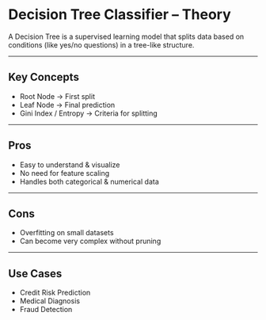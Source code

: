 # Decision Tree Classifier – Theory

A Decision Tree is a supervised learning model that splits data based on conditions (like yes/no questions) in a tree-like structure.

---

## Key Concepts

- Root Node → First split
- Leaf Node → Final prediction
- Gini Index / Entropy → Criteria for splitting

---

##  Pros

- Easy to understand & visualize
- No need for feature scaling
- Handles both categorical & numerical data

---

##  Cons

- Overfitting on small datasets
- Can become very complex without pruning

---

##  Use Cases

- Credit Risk Prediction
- Medical Diagnosis
- Fraud Detection
